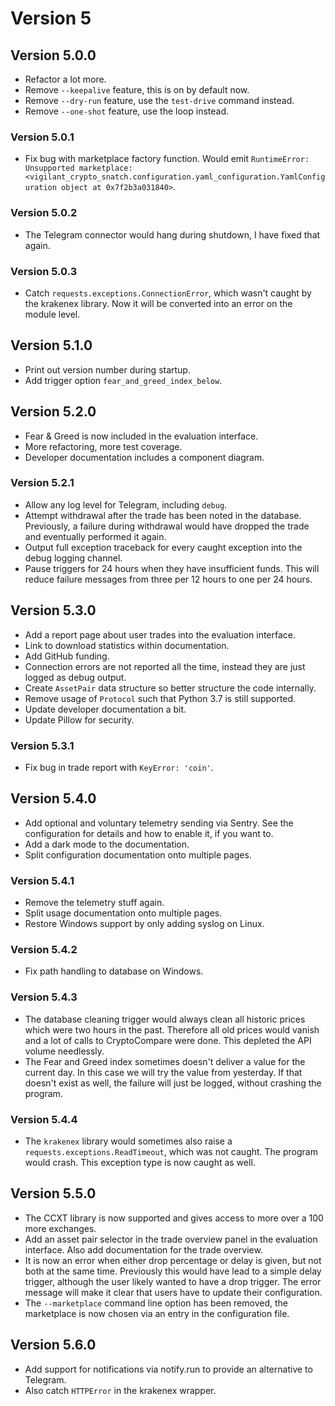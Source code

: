 # Version 5

## Version 5.0.0

- Refactor a lot more.
- Remove `--keepalive` feature, this is on by default now.
- Remove `--dry-run` feature, use the `test-drive` command instead.
- Remove `--one-shot` feature, use the loop instead.

### Version 5.0.1

- Fix bug with marketplace factory function. Would emit `RuntimeError: Unsupported marketplace: <vigilant_crypto_snatch.configuration.yaml_configuration.YamlConfiguration object at 0x7f2b3a031840>`.

### Version 5.0.2

- The Telegram connector would hang during shutdown, I have fixed that again.

### Version 5.0.3

- Catch `requests.exceptions.ConnectionError`, which wasn't caught by the krakenex library. Now it will be converted into an error on the module level.

## Version 5.1.0

- Print out version number during startup.
- Add trigger option `fear_and_greed_index_below`.

## Version 5.2.0

- Fear & Greed is now included in the evaluation interface.
- More refactoring, more test coverage.
- Developer documentation includes a component diagram.

### Version 5.2.1

- Allow any log level for Telegram, including `debug`.
- Attempt withdrawal after the trade has been noted in the database. Previously, a failure during withdrawal would have dropped the trade and eventually performed it again.
- Output full exception traceback for every caught exception into the debug logging channel.
- Pause triggers for 24 hours when they have insufficient funds. This will reduce failure messages from three per 12 hours to one per 24 hours.

## Version 5.3.0

- Add a report page about user trades into the evaluation interface.
- Link to download statistics within documentation.
- Add GitHub funding.
- Connection errors are not reported all the time, instead they are just logged as debug output.
- Create `AssetPair` data structure so better structure the code internally.
- Remove usage of `Protocol` such that Python 3.7 is still supported.
- Update developer documentation a bit.
- Update Pillow for security.

### Version 5.3.1

- Fix bug in trade report with `KeyError: 'coin'`.

## Version 5.4.0

- Add optional and voluntary telemetry sending via Sentry. See the configuration for details and how to enable it, if you want to.
- Add a dark mode to the documentation.
- Split configuration documentation onto multiple pages.

### Version 5.4.1

- Remove the telemetry stuff again.
- Split usage documentation onto multiple pages.
- Restore Windows support by only adding syslog on Linux.

### Version 5.4.2

- Fix path handling to database on Windows.

### Version 5.4.3

- The database cleaning trigger would always clean all historic prices which were two hours in the past. Therefore all old prices would vanish and a lot of calls to CryptoCompare were done. This depleted the API volume needlessly.
- The Fear and Greed index sometimes doesn't deliver a value for the current day. In this case we will try the value from yesterday. If that doesn't exist as well, the failure will just be logged, without crashing the program.

### Version 5.4.4

- The `krakenex` library would sometimes also raise a `requests.exceptions.ReadTimeout`, which was not caught. The program would crash. This exception type is now caught as well.

## Version 5.5.0

- The CCXT library is now supported and gives access to more over a 100 more exchanges.
- Add an asset pair selector in the trade overview panel in the evaluation interface. Also add documentation for the trade overview.
- It is now an error when either drop percentage or delay is given, but not both at the same time. Previously this would have lead to a simple delay trigger, although the user likely wanted to have a drop trigger. The error message will make it clear that users have to update their configuration.
- The `--marketplace` command line option has been removed, the marketplace is now chosen via an entry in the configuration file.

## Version 5.6.0

- Add support for notifications via notify.run to provide an alternative to Telegram.
- Also catch `HTTPError` in the krakenex wrapper.